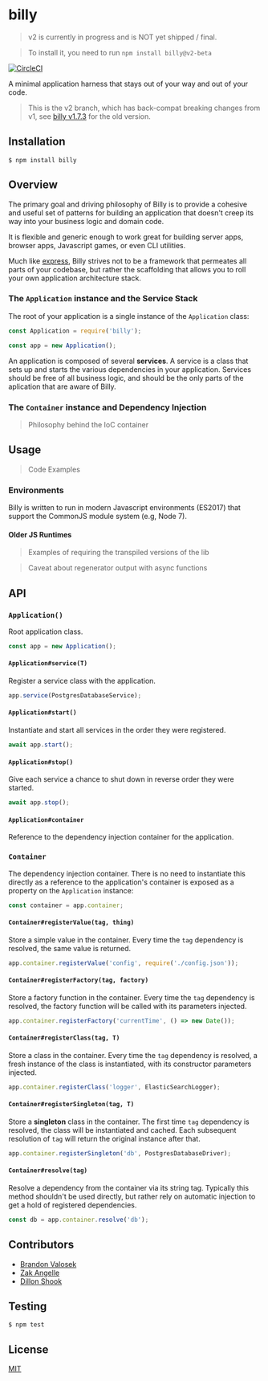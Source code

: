 # billy

> v2 is currently in progress and is NOT yet shipped / final.

> To install it, you need to run `npm install billy@v2-beta`

[![CircleCI](https://circleci.com/gh/bvalosek/billy/tree/master.svg?style=svg)](https://circleci.com/gh/bvalosek/billy/tree/master)

A minimal application harness that stays out of your way and out of your code.

> This is the v2 branch, which has back-compat breaking changes from v1, see
> [billy v1.7.3](https://github.com/bvalosek/billy/tree/v1.7.3) for the old
> version.

## Installation

```
$ npm install billy
```

## Overview

The primary goal and driving philosophy of Billy is to provide a cohesive and
useful set of patterns for building an application that doesn't creep its way
into your business logic and domain code.

It is flexible and generic enough to work great for building server apps,
browser apps, Javascript games, or even CLI utilities.

Much like [express](https://github.com/visionmedia/express), Billy strives not
to be a framework that permeates all parts of your codebase, but rather the
scaffolding that allows you to roll your own application architecture stack.

### The `Application` instance and the Service Stack

The root of your application is a single instance of the `Application` class:

```javascript
const Application = require('billy');

const app = new Application();
```

An application is composed of several **services**. A service is a class that
sets up and starts the various dependencies in your application. Services
should be free of all business logic, and should be the only parts of the
aplication that are aware of Billy.

### The `Container` instance and Dependency Injection

> Philosophy behind the IoC container

## Usage

> Code Examples

### Environments

Billy is written to run in modern Javascript environments (ES2017) that support
the CommonJS module system (e.g, Node 7).

#### Older JS Runtimes

> Examples of requiring the transpiled versions of the lib

> Caveat about regenerator output with async functions

## API

### `Application()`

Root application class.

```javascript
const app = new Application();
```

#### `Application#service(T)`

Register a service class with the application.

```javascript
app.service(PostgresDatabaseService);
```

#### `Application#start()`

Instantiate and start all services in the order they were registered.

```javascript
await app.start();
```

#### `Application#stop()`

Give each service a chance to shut down in reverse order they were started.

```javascript
await app.stop();
```

#### `Application#container`

Reference to the dependency injection container for the application.

### `Container`

The dependency injection container. There is no need to instantiate this
directly as a reference to the application's container is exposed as a property
on the `Application` instance:

```javascript
const container = app.container;
```

#### `Container#registerValue(tag, thing)`

Store a simple value in the container. Every time the `tag` dependency is
resolved, the same value is returned.

```javascript
app.container.registerValue('config', require('./config.json'));
```

#### `Container#registerFactory(tag, factory)`

Store a factory function in the container. Every time the `tag` dependency is
resolved, the factory function will be called with its parameters injected.

```javascript
app.container.registerFactory('currentTime', () => new Date());
```

#### `Container#registerClass(tag, T)`

Store a class in the container. Every time the `tag` dependency is resolved, a
fresh instance of the class is instantiated, with its constructor parameters
injected.

```javascript
app.container.registerClass('logger', ElasticSearchLogger);
```

#### `Container#registerSingleton(tag, T)`

Store a **singleton** class in the container. The first time `tag` dependency
is resolved, the class will be instantiated and cached. Each subsequent
resolution of `tag` will return the original instance after that.

```javascript
app.container.registerSingleton('db', PostgresDatabaseDriver);
```

#### `Container#resolve(tag)`

Resolve a dependency from the container via its string tag. Typically this
method shouldn't be used directly, but rather rely on automatic injection to
get a hold of registered dependencies.

```javascript
const db = app.container.resolve('db');
```

## Contributors

* [Brandon Valosek](https://github.com/bvalosek)
* [Zak Angelle](https://github.com/zakangelle)
* [Dillon Shook](https://github.com/dshook)

## Testing

```
$ npm test
```

## License

[MIT](https://github.com/bvalosek/billy/blob/master/LICENSE)


